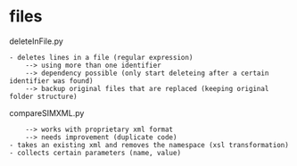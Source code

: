 # files

deleteInFile.py

	- deletes lines in a file (regular expression)
		--> using more than one identifier
		--> dependency possible (only start deleteing after a certain identifier was found)
		--> backup original files that are replaced (keeping original folder structure)

compareSIMXML.py

		--> works with proprietary xml format
		--> needs improvement (duplicate code)
	- takes an existing xml and removes the namespace (xsl transformation)
	- collects certain parameters (name, value)		